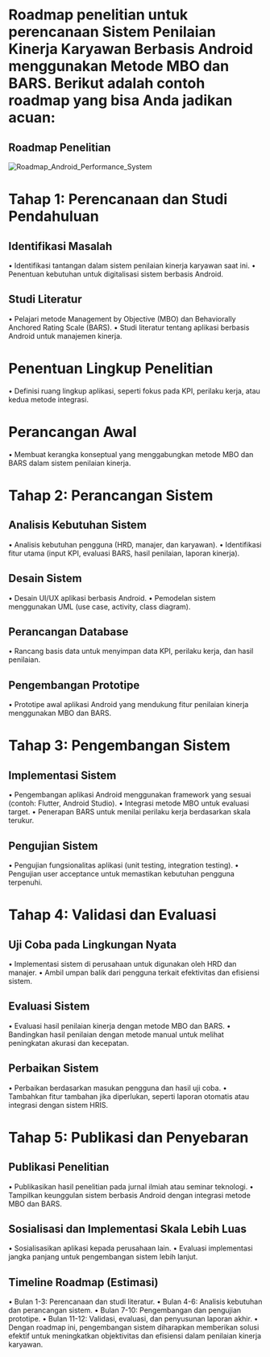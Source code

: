 # Roadmap penelitian untuk perencanaan Sistem Penilaian Kinerja Karyawan Berbasis Android menggunakan Metode MBO dan BARS. Berikut adalah contoh roadmap yang bisa Anda jadikan acuan:

## Roadmap Penelitian
![Roadmap_Android_Performance_System](https://github.com/user-attachments/assets/f27ce61f-3354-4f4a-beb6-bc48cf1e1710)

# Tahap 1: Perencanaan dan Studi Pendahuluan
## Identifikasi Masalah
•	Identifikasi tantangan dalam sistem penilaian kinerja karyawan saat ini.
•	Penentuan kebutuhan untuk digitalisasi sistem berbasis Android.
## Studi Literatur
• Pelajari metode Management by Objective (MBO) dan Behaviorally Anchored Rating Scale (BARS).
• Studi literatur tentang aplikasi berbasis Android untuk manajemen kinerja.
# Penentuan Lingkup Penelitian
• Definisi ruang lingkup aplikasi, seperti fokus pada KPI, perilaku kerja, atau kedua metode integrasi.
# Perancangan Awal
• Membuat kerangka konseptual yang menggabungkan metode MBO dan BARS dalam sistem penilaian kinerja.

# Tahap 2: Perancangan Sistem
## Analisis Kebutuhan Sistem
• Analisis kebutuhan pengguna (HRD, manajer, dan karyawan).
• Identifikasi fitur utama (input KPI, evaluasi BARS, hasil penilaian, laporan kinerja).
## Desain Sistem
• Desain UI/UX aplikasi berbasis Android.
• Pemodelan sistem menggunakan UML (use case, activity, class diagram).
## Perancangan Database
• Rancang basis data untuk menyimpan data KPI, perilaku kerja, dan hasil penilaian.
## Pengembangan Prototipe
• Prototipe awal aplikasi Android yang mendukung fitur penilaian kinerja menggunakan MBO dan BARS.

# Tahap 3: Pengembangan Sistem
## Implementasi Sistem
• Pengembangan aplikasi Android menggunakan framework yang sesuai (contoh: Flutter, Android Studio).
• Integrasi metode MBO untuk evaluasi target.
• Penerapan BARS untuk menilai perilaku kerja berdasarkan skala terukur.
## Pengujian Sistem
• Pengujian fungsionalitas aplikasi (unit testing, integration testing).
• Pengujian user acceptance untuk memastikan kebutuhan pengguna terpenuhi.

# Tahap 4: Validasi dan Evaluasi
## Uji Coba pada Lingkungan Nyata
• Implementasi sistem di perusahaan untuk digunakan oleh HRD dan manajer.
• Ambil umpan balik dari pengguna terkait efektivitas dan efisiensi sistem.
## Evaluasi Sistem
• Evaluasi hasil penilaian kinerja dengan metode MBO dan BARS.
• Bandingkan hasil penilaian dengan metode manual untuk melihat peningkatan akurasi dan kecepatan.
## Perbaikan Sistem
• Perbaikan berdasarkan masukan pengguna dan hasil uji coba.
• Tambahkan fitur tambahan jika diperlukan, seperti laporan otomatis atau integrasi dengan sistem HRIS.

# Tahap 5: Publikasi dan Penyebaran
## Publikasi Penelitian
• Publikasikan hasil penelitian pada jurnal ilmiah atau seminar teknologi.
• Tampilkan keunggulan sistem berbasis Android dengan integrasi metode MBO dan BARS.
## Sosialisasi dan Implementasi Skala Lebih Luas
• Sosialisasikan aplikasi kepada perusahaan lain.
• Evaluasi implementasi jangka panjang untuk pengembangan sistem lebih lanjut.
## Timeline Roadmap (Estimasi)
• Bulan 1-3: Perencanaan dan studi literatur.
• Bulan 4-6: Analisis kebutuhan dan perancangan sistem.
• Bulan 7-10: Pengembangan dan pengujian prototipe.
• Bulan 11-12: Validasi, evaluasi, dan penyusunan laporan akhir.
• Dengan roadmap ini, pengembangan sistem diharapkan memberikan solusi efektif untuk meningkatkan objektivitas dan efisiensi dalam penilaian kinerja karyawan.
